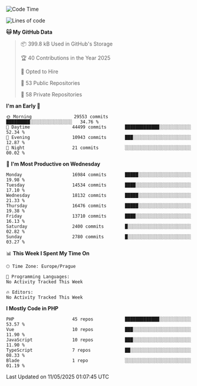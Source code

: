 <!--START_SECTION:waka-->
![Code Time](http://img.shields.io/badge/Code%20Time-1%2C584%20hrs%203%20mins-blue)

![Lines of code](https://img.shields.io/badge/From%20Hello%20World%20I%27ve%20Written-25.2%20million%20lines%20of%20code-blue)

**🐱 My GitHub Data** 

> 📦 399.8 kB Used in GitHub's Storage 
 > 
> 🏆 40 Contributions in the Year 2025
 > 
> 💼 Opted to Hire
 > 
> 📜 53 Public Repositories 
 > 
> 🔑 58 Private Repositories 
 > 
**I'm an Early 🐤** 

```text
🌞 Morning                29553 commits       █████████░░░░░░░░░░░░░░░░   34.76 % 
🌆 Daytime                44499 commits       █████████████░░░░░░░░░░░░   52.34 % 
🌃 Evening                10943 commits       ███░░░░░░░░░░░░░░░░░░░░░░   12.87 % 
🌙 Night                  21 commits          ░░░░░░░░░░░░░░░░░░░░░░░░░   00.02 % 
```
📅 **I'm Most Productive on Wednesday** 

```text
Monday                   16984 commits       █████░░░░░░░░░░░░░░░░░░░░   19.98 % 
Tuesday                  14534 commits       ████░░░░░░░░░░░░░░░░░░░░░   17.10 % 
Wednesday                18132 commits       █████░░░░░░░░░░░░░░░░░░░░   21.33 % 
Thursday                 16476 commits       █████░░░░░░░░░░░░░░░░░░░░   19.38 % 
Friday                   13710 commits       ████░░░░░░░░░░░░░░░░░░░░░   16.13 % 
Saturday                 2400 commits        █░░░░░░░░░░░░░░░░░░░░░░░░   02.82 % 
Sunday                   2780 commits        █░░░░░░░░░░░░░░░░░░░░░░░░   03.27 % 
```


📊 **This Week I Spent My Time On** 

```text
🕑︎ Time Zone: Europe/Prague

💬 Programming Languages: 
No Activity Tracked This Week

🔥 Editors: 
No Activity Tracked This Week
```

**I Mostly Code in PHP** 

```text
PHP                      45 repos            █████████████░░░░░░░░░░░░   53.57 % 
Vue                      10 repos            ███░░░░░░░░░░░░░░░░░░░░░░   11.90 % 
JavaScript               10 repos            ███░░░░░░░░░░░░░░░░░░░░░░   11.90 % 
TypeScript               7 repos             ██░░░░░░░░░░░░░░░░░░░░░░░   08.33 % 
Blade                    1 repo              ░░░░░░░░░░░░░░░░░░░░░░░░░   01.19 % 
```




 Last Updated on 11/05/2025 01:07:45 UTC
<!--END_SECTION:waka-->
<!--
**AlexKratky/AlexKratky** is a ✨ _special_ ✨ repository because its `README.md` (this file) appears on your GitHub profile.

Here are some ideas to get you started:

- 🔭 I’m currently working on ...
- 🌱 I’m currently learning ...
- 👯 I’m looking to collaborate on ...
- 🤔 I’m looking for help with ...
- 💬 Ask me about ...
- 📫 How to reach me: ...
- 😄 Pronouns: ...
- ⚡ Fun fact: ...
-->
